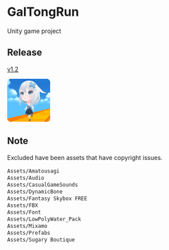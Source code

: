 # GalTongRun
Unity game project
## Release
[v1.2](https://github.com/k03302/GalTongRun/releases/tag/v1.2)

<img src="./Assets/Sprites/galtongApp.png" width="100"/>

## Note
Excluded have been assets that have copyright issues.
```
Assets/Amatousagi
Assets/Audio
Assets/CasualGameSounds
Assets/DynamicBone
Assets/Fantasy Skybox FREE
Assets/FBX
Assets/Font
Assets/LowPolyWater_Pack
Assets/Mixamo
Assets/Prefabs
Assets/Sugary Boutique
```

